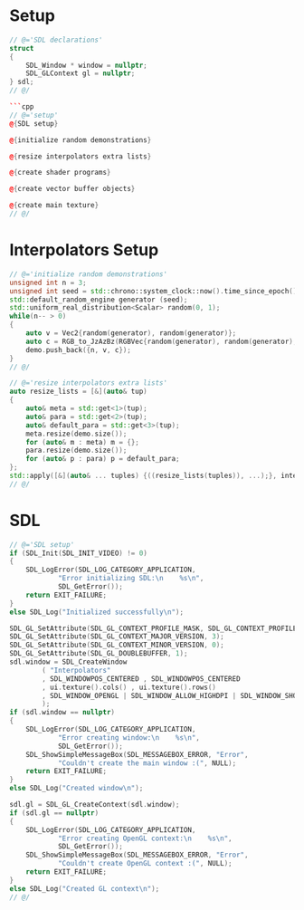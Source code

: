 # Setup

```cpp
// @='SDL declarations'
struct
{
    SDL_Window * window = nullptr;
    SDL_GLContext gl = nullptr;
} sdl;
// @/

```cpp
// @='setup'
@{SDL setup}

@{initialize random demonstrations}

@{resize interpolators extra lists}

@{create shader programs}

@{create vector buffer objects}

@{create main texture}
// @/

```

# Interpolators Setup

```cpp
// @='initialize random demonstrations'
unsigned int n = 3;
unsigned int seed = std::chrono::system_clock::now().time_since_epoch().count();
std::default_random_engine generator (seed);
std::uniform_real_distribution<Scalar> random(0, 1);
while(n-- > 0)
{
    auto v = Vec2{random(generator), random(generator)};
    auto c = RGB_to_JzAzBz(RGBVec{random(generator), random(generator), random(generator)});
    demo.push_back({n, v, c});
}
// @/

// @='resize interpolators extra lists'
auto resize_lists = [&](auto& tup)
{
    auto& meta = std::get<1>(tup);
    auto& para = std::get<2>(tup);
    auto& default_para = std::get<3>(tup);
    meta.resize(demo.size());
    for (auto& m : meta) m = {};
    para.resize(demo.size());
    for (auto& p : para) p = default_para;
};
std::apply([&](auto& ... tuples) {((resize_lists(tuples)), ...);}, interpolators);
// @/
```

# SDL

```cpp
// @='SDL setup'
if (SDL_Init(SDL_INIT_VIDEO) != 0)
{
    SDL_LogError(SDL_LOG_CATEGORY_APPLICATION, 
            "Error initializing SDL:\n    %s\n", 
            SDL_GetError());
    return EXIT_FAILURE;
}
else SDL_Log("Initialized successfully\n");

SDL_GL_SetAttribute(SDL_GL_CONTEXT_PROFILE_MASK, SDL_GL_CONTEXT_PROFILE_ES);
SDL_GL_SetAttribute(SDL_GL_CONTEXT_MAJOR_VERSION, 3);
SDL_GL_SetAttribute(SDL_GL_CONTEXT_MINOR_VERSION, 0);
SDL_GL_SetAttribute(SDL_GL_DOUBLEBUFFER, 1);
sdl.window = SDL_CreateWindow
        ( "Interpolators"
        , SDL_WINDOWPOS_CENTERED , SDL_WINDOWPOS_CENTERED
        , ui.texture().cols() , ui.texture().rows()
        , SDL_WINDOW_OPENGL | SDL_WINDOW_ALLOW_HIGHDPI | SDL_WINDOW_SHOWN
        );
if (sdl.window == nullptr)
{
    SDL_LogError(SDL_LOG_CATEGORY_APPLICATION, 
            "Error creating window:\n    %s\n", 
            SDL_GetError());
    SDL_ShowSimpleMessageBox(SDL_MESSAGEBOX_ERROR, "Error",
            "Couldn't create the main window :(", NULL);
    return EXIT_FAILURE;
}
else SDL_Log("Created window\n");

sdl.gl = SDL_GL_CreateContext(sdl.window);
if (sdl.gl == nullptr)
{
    SDL_LogError(SDL_LOG_CATEGORY_APPLICATION, 
            "Error creating OpenGL context:\n    %s\n", 
            SDL_GetError());
    SDL_ShowSimpleMessageBox(SDL_MESSAGEBOX_ERROR, "Error",
            "Couldn't create OpenGL context :(", NULL);
    return EXIT_FAILURE;
}
else SDL_Log("Created GL context\n");
// @/
```
